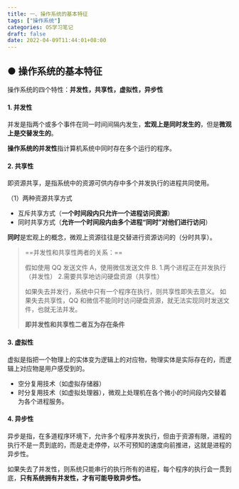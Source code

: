 ```yaml
---
title: 一、操作系统的基本特征
tags: ["操作系统"]
categories: OS学习笔记
draft: false
date: 2022-04-09T11:44:01+08:00
---
```


## ● 操作系统的基本特征

操作系统的四个特性：**并发性，共享性，虚拟性，异步性**

#### 1. 并发性

并发是指两个或多个事件在同一时间间隔内发生，**宏观上是同时发生的**，但是**微观上是交替发生的**。

**操作系统的并发性**指计算机系统中同时存在多个运行的程序。

#### 2. 共享性

即资源共享，是指系统中的资源可供内存中多个并发执行的进程共同使用。

（1）两种资源共享方式

- 互斥共享方式（**一个时间段内只允许一个进程访问资源**）
- 同时共享方式（**允许一个时间段内由多个进程“同时”对他们进行访问**）

**同时**是宏观上的概念，微观上资源往往是交替进行资源访问的（分时共享）。

> ==并发性和共享性两者的关系：==
>
> 假如使用 QQ 发送文件 A，使用微信发送文件 B. 1.两个进程正在并发执行（并发性） 2.需要共享地访问硬盘资源（共享性）
>
> 如果失去并发行，系统中只有一个程序在执行，则共享性即失去意义。
> 如果失去共享性，QQ 和微信不能同时访问硬盘资源，就无法实现同时发送文件，也就无法并发。
>
> **即并发性和共享性二者互为存在条件**

#### 3. 虚拟性

虚拟是指把一个物理上的实体变为逻辑上的对应物，物理实体是实际存在的，而逻辑上对应物是用户感受到的。

- 空分复用技术（如虚拟存储器）
- 时分复用技术（如虚拟处理器），微观上处理机在各个微小的时间段内交替着为各个进程服务。

#### 4. 异步性

异步是指，在多道程序环境下，允许多个程序并发执行，但由于资源有限，进程的执行不是一贯到底的，而是走走停停，以不可预知的速度向前推进，这就是进程的异步性。

如果失去了并发性，则系统只能串行的执行所有的进程，每个程序的执行会一贯到底，**只有系统拥有并发性，才有可能导致异步性。**
